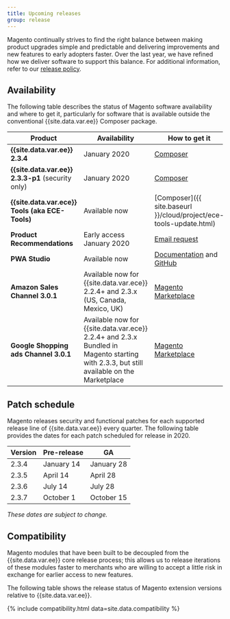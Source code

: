 ```yaml
---
title: Upcoming releases
group: release
---
```


Magento continually strives to find the right balance between making product upgrades simple and predictable and delivering improvements and new features to early adopters faster. Over the last year, we have refined how we deliver software to support this balance. For additional information, refer to our [release policy]({{site.baseurl}}/release/policy/).

## Availability

The following table describes the status of Magento software availability and where to get it, particularly for software that is available outside the conventional {{site.data.var.ee}} Composer package.

| Product                                           | Availability                                                                                                                                                                                                                                                                                         | How to get it                                                                                     |
|---------------------------------------------------|------------------------------------------------------------------------------------------------------------------------------------------------------------------------------------------------------------------------------------------------------------------------------------------------------|---------------------------------------------------------------------------------------------------|
| **{{site.data.var.ee}} 2.3.4**                    | January 2020                                                                                                                                                                                                                                                                                         | [Composer](https://devdocs.magento.com/guides/v2.3/install-gde/composer.html)                              |
| **{{site.data.var.ee}} 2.3.3-p1** (security only) | January 2020                                                                                                                                                                                                                                                                                         | [Composer](https://devdocs.magento.com/guides/v2.3/install-gde/composer.html)                              |
| **{{site.data.var.ece}} Tools (aka ECE-Tools)**   | Available now                                                                                                                                                                                                                                                                                        | [Composer]({{ site.baseurl }}/cloud/project/ece-tools-update.html)                    |
| **Product Recommendations**                       | Early access January 2020                                                                                                                                                                                                                                                                            | [Email request](mailto:magento-product-recs-feedback@adobe.com)                            |
| **PWA Studio**                                    | Available now                                                                                                                                                                                                                                                                                        | [Documentation](http://pwastudio.io) and [GitHub](https://github.com/magento-research/pwa-studio) |
| **Amazon Sales Channel 3.0.1**                    | Available now for {{site.data.var.ece}} 2.2.4+ and 2.3.x (US, Canada, Mexico, UK)                                                                                                                                                                                                                    | [Magento Marketplace](https://marketplace.magento.com/magento-module-amazon.html)                 |
| **Google Shopping ads Channel 3.0.1**             | Available now for {{site.data.var.ece}} 2.2.4+ and 2.3.x <br>Bundled in Magento starting with 2.3.3, but still available on the Marketplace | [Magento Marketplace](http://marketplace.magento.com/magento-google-shopping-ads.html)            |

## Patch schedule

Magento releases security and functional patches for each supported release line of {{site.data.var.ee}} every quarter. The following table provides the dates for each patch scheduled for release in 2020.

| Version | Pre-release | GA         |
|---------|-------------|------------|
| 2.3.4   | January 14  | January 28 |
| 2.3.5   | April 14    | April 28   |
| 2.3.6   | July 14     | July 28    |
| 2.3.7   | October 1   | October 15 |

_These dates are subject to change._

## Compatibility

Magento modules that have been built to be decoupled from the {{site.data.var.ee}} core release process; this allows us to release iterations of these modules faster to merchants who are willing to accept a little risk in exchange for earlier access to new features.

The following table shows the release status of Magento extension versions relative to {{site.data.var.ee}}.

{% include compatibility.html data=site.data.compatibility %}
